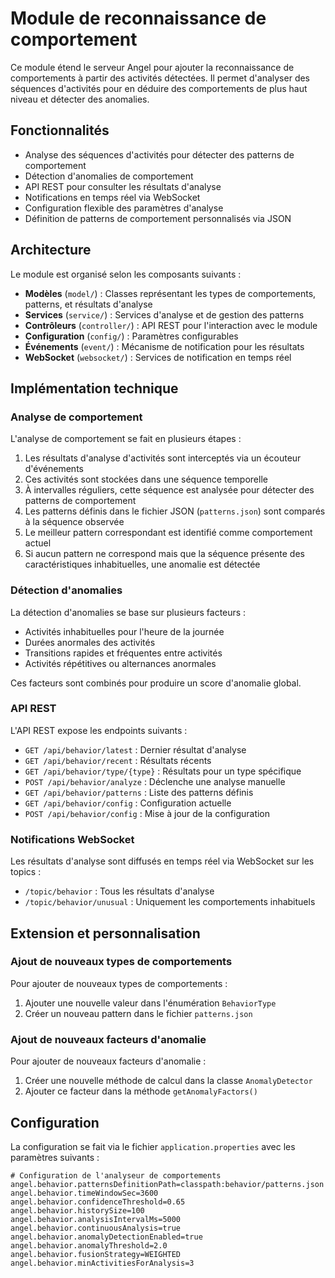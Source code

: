 # Module de reconnaissance de comportement

Ce module étend le serveur Angel pour ajouter la reconnaissance de comportements à partir des activités détectées. Il permet d'analyser des séquences d'activités pour en déduire des comportements de plus haut niveau et détecter des anomalies.

## Fonctionnalités

- Analyse des séquences d'activités pour détecter des patterns de comportement
- Détection d'anomalies de comportement
- API REST pour consulter les résultats d'analyse
- Notifications en temps réel via WebSocket
- Configuration flexible des paramètres d'analyse
- Définition de patterns de comportement personnalisés via JSON

## Architecture

Le module est organisé selon les composants suivants :

- **Modèles** (`model/`) : Classes représentant les types de comportements, patterns, et résultats d'analyse
- **Services** (`service/`) : Services d'analyse et de gestion des patterns
- **Contrôleurs** (`controller/`) : API REST pour l'interaction avec le module
- **Configuration** (`config/`) : Paramètres configurables
- **Événements** (`event/`) : Mécanisme de notification pour les résultats
- **WebSocket** (`websocket/`) : Services de notification en temps réel

## Implémentation technique

### Analyse de comportement

L'analyse de comportement se fait en plusieurs étapes :

1. Les résultats d'analyse d'activités sont interceptés via un écouteur d'événements
2. Ces activités sont stockées dans une séquence temporelle
3. À intervalles réguliers, cette séquence est analysée pour détecter des patterns de comportement
4. Les patterns définis dans le fichier JSON (`patterns.json`) sont comparés à la séquence observée
5. Le meilleur pattern correspondant est identifié comme comportement actuel
6. Si aucun pattern ne correspond mais que la séquence présente des caractéristiques inhabituelles, une anomalie est détectée

### Détection d'anomalies

La détection d'anomalies se base sur plusieurs facteurs :

- Activités inhabituelles pour l'heure de la journée
- Durées anormales des activités
- Transitions rapides et fréquentes entre activités
- Activités répétitives ou alternances anormales

Ces facteurs sont combinés pour produire un score d'anomalie global.

### API REST

L'API REST expose les endpoints suivants :

- `GET /api/behavior/latest` : Dernier résultat d'analyse
- `GET /api/behavior/recent` : Résultats récents
- `GET /api/behavior/type/{type}` : Résultats pour un type spécifique
- `POST /api/behavior/analyze` : Déclenche une analyse manuelle
- `GET /api/behavior/patterns` : Liste des patterns définis
- `GET /api/behavior/config` : Configuration actuelle
- `POST /api/behavior/config` : Mise à jour de la configuration

### Notifications WebSocket

Les résultats d'analyse sont diffusés en temps réel via WebSocket sur les topics :

- `/topic/behavior` : Tous les résultats d'analyse
- `/topic/behavior/unusual` : Uniquement les comportements inhabituels

## Extension et personnalisation

### Ajout de nouveaux types de comportements

Pour ajouter de nouveaux types de comportements :

1. Ajouter une nouvelle valeur dans l'énumération `BehaviorType`
2. Créer un nouveau pattern dans le fichier `patterns.json`

### Ajout de nouveaux facteurs d'anomalie

Pour ajouter de nouveaux facteurs d'anomalie :

1. Créer une nouvelle méthode de calcul dans la classe `AnomalyDetector`
2. Ajouter ce facteur dans la méthode `getAnomalyFactors()`

## Configuration

La configuration se fait via le fichier `application.properties` avec les paramètres suivants :

```properties
# Configuration de l'analyseur de comportements
angel.behavior.patternsDefinitionPath=classpath:behavior/patterns.json
angel.behavior.timeWindowSec=3600
angel.behavior.confidenceThreshold=0.65
angel.behavior.historySize=100
angel.behavior.analysisIntervalMs=5000
angel.behavior.continuousAnalysis=true
angel.behavior.anomalyDetectionEnabled=true
angel.behavior.anomalyThreshold=2.0
angel.behavior.fusionStrategy=WEIGHTED
angel.behavior.minActivitiesForAnalysis=3
```